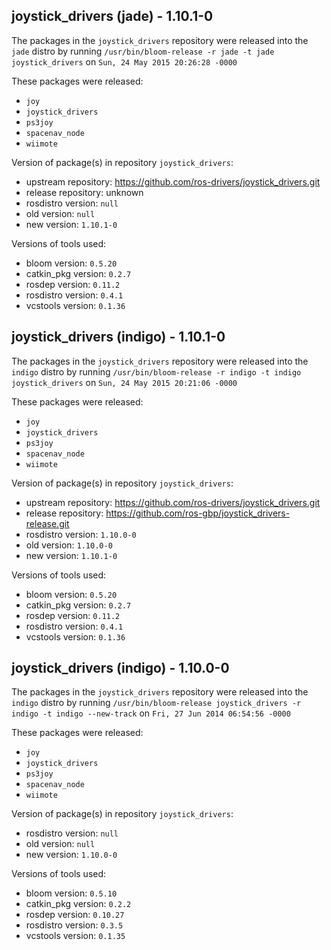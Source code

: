 ## joystick_drivers (jade) - 1.10.1-0

The packages in the `joystick_drivers` repository were released into the `jade` distro by running `/usr/bin/bloom-release -r jade -t jade joystick_drivers` on `Sun, 24 May 2015 20:26:28 -0000`

These packages were released:
- `joy`
- `joystick_drivers`
- `ps3joy`
- `spacenav_node`
- `wiimote`

Version of package(s) in repository `joystick_drivers`:
- upstream repository: https://github.com/ros-drivers/joystick_drivers.git
- release repository: unknown
- rosdistro version: `null`
- old version: `null`
- new version: `1.10.1-0`

Versions of tools used:
- bloom version: `0.5.20`
- catkin_pkg version: `0.2.7`
- rosdep version: `0.11.2`
- rosdistro version: `0.4.1`
- vcstools version: `0.1.36`


## joystick_drivers (indigo) - 1.10.1-0

The packages in the `joystick_drivers` repository were released into the `indigo` distro by running `/usr/bin/bloom-release -r indigo -t indigo joystick_drivers` on `Sun, 24 May 2015 20:21:06 -0000`

These packages were released:
- `joy`
- `joystick_drivers`
- `ps3joy`
- `spacenav_node`
- `wiimote`

Version of package(s) in repository `joystick_drivers`:
- upstream repository: https://github.com/ros-drivers/joystick_drivers.git
- release repository: https://github.com/ros-gbp/joystick_drivers-release.git
- rosdistro version: `1.10.0-0`
- old version: `1.10.0-0`
- new version: `1.10.1-0`

Versions of tools used:
- bloom version: `0.5.20`
- catkin_pkg version: `0.2.7`
- rosdep version: `0.11.2`
- rosdistro version: `0.4.1`
- vcstools version: `0.1.36`


## joystick_drivers (indigo) - 1.10.0-0

The packages in the `joystick_drivers` repository were released into the `indigo` distro by running `/usr/bin/bloom-release joystick_drivers -r indigo -t indigo --new-track` on `Fri, 27 Jun 2014 06:54:56 -0000`

These packages were released:
- `joy`
- `joystick_drivers`
- `ps3joy`
- `spacenav_node`
- `wiimote`

Version of package(s) in repository `joystick_drivers`:
- rosdistro version: `null`
- old version: `null`
- new version: `1.10.0-0`

Versions of tools used:
- bloom version: `0.5.10`
- catkin_pkg version: `0.2.2`
- rosdep version: `0.10.27`
- rosdistro version: `0.3.5`
- vcstools version: `0.1.35`



